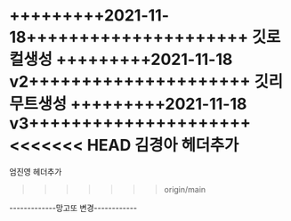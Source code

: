 +++++++++2021-11-18+++++++++++++++++++++
깃로컬생성
+++++++++2021-11-18 v2+++++++++++++++++++++
깃리무트생성
+++++++++2021-11-18 v3+++++++++++++++++++++
<<<<<<< HEAD
김경아 헤더추가
=======
엄진영 헤더추가
>>>>>>> origin/main

-------------망고또 변경------------
